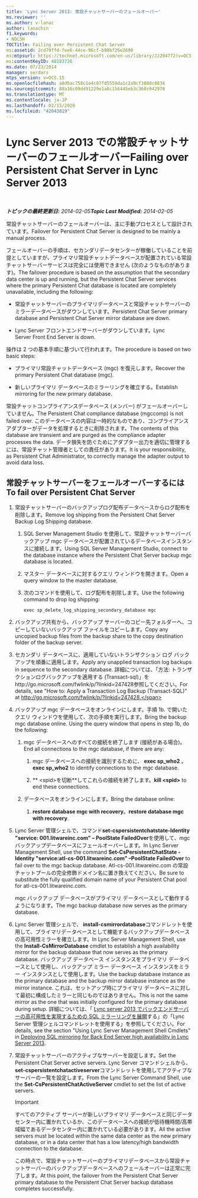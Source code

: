 ```yaml
---
title: 'Lync Server 2013: 常設チャットサーバーのフェールオーバー'
ms.reviewer: ''
ms.author: v-lanac
author: lanachin
f1.keywords:
- NOCSH
TOCTitle: Failing over Persistent Chat Server
ms:assetid: 2cd79ffd-fee6-44ce-96cf-b98bf25e2690
ms:mtpsurl: https://technet.microsoft.com/en-us/library/JJ204772(v=OCS.15)
ms:contentKeyID: 48183726
ms.date: 07/23/2014
manager: serdars
mtps_version: v=OCS.15
ms.openlocfilehash: a0d5ac758c1e4c87fd5559da1c2a9cf388dc8834
ms.sourcegitcommit: 88a16c09dd91229e1a8c156445eb3c360c942978
ms.translationtype: MT
ms.contentlocale: ja-JP
ms.lasthandoff: 02/15/2020
ms.locfileid: "42043819"
---
```

<div data-xmlns="http://www.w3.org/1999/xhtml">

<div class="topic" data-xmlns="http://www.w3.org/1999/xhtml" data-msxsl="urn:schemas-microsoft-com:xslt" data-cs="http://msdn.microsoft.com/">

<div data-asp="http://msdn2.microsoft.com/asp">

# <a name="failing-over-persistent-chat-server-in-lync-server-2013"></a><span data-ttu-id="1ee44-102">Lync Server 2013 での常設チャットサーバーのフェールオーバー</span><span class="sxs-lookup"><span data-stu-id="1ee44-102">Failing over Persistent Chat Server in Lync Server 2013</span></span>

</div>

<div id="mainSection">

<div id="mainBody">

<span> </span>

<span data-ttu-id="1ee44-103">_**トピックの最終更新日:** 2014-02-05_</span><span class="sxs-lookup"><span data-stu-id="1ee44-103">_**Topic Last Modified:** 2014-02-05_</span></span>

<span data-ttu-id="1ee44-104">常設チャットサーバーのフェールオーバーは、主に手動プロセスとして設計されています。</span><span class="sxs-lookup"><span data-stu-id="1ee44-104">Failover for Persistent Chat Server is designed to be mainly a manual process.</span></span>

<span data-ttu-id="1ee44-105">フェールオーバーの手順は、セカンダリデータセンターが稼働していることを前提としていますが、プライマリ常設チャットデータベースが配置されている常設チャットサーバーサービスは完全には使用できません (次のようなものがあります)。</span><span class="sxs-lookup"><span data-stu-id="1ee44-105">The failover procedure is based on the assumption that the secondary data center is up and running, but the Persistent Chat Server services where the primary Persistent Chat database is located are completely unavailable, including the following:</span></span>

  - <span data-ttu-id="1ee44-106">常設チャットサーバーのプライマリデータベースと常設チャットサーバーのミラーデータベースがダウンしています。</span><span class="sxs-lookup"><span data-stu-id="1ee44-106">Persistent Chat Server primary database and Persistent Chat Server mirror database are down.</span></span>

  - <span data-ttu-id="1ee44-107">Lync Server フロントエンドサーバーがダウンしています。</span><span class="sxs-lookup"><span data-stu-id="1ee44-107">Lync Server Front End Server is down.</span></span>

<span data-ttu-id="1ee44-108">操作は 2 つの基本手順に基づいて行われます。</span><span class="sxs-lookup"><span data-stu-id="1ee44-108">The procedure is based on two basic steps:</span></span>

  - <span data-ttu-id="1ee44-109">プライマリ常設チャットデータベース (mgc) を復元します。</span><span class="sxs-lookup"><span data-stu-id="1ee44-109">Recover the primary Persistent Chat database (mgc).</span></span>

  - <span data-ttu-id="1ee44-110">新しいプライマリ データベースのミラーリングを確立する。</span><span class="sxs-lookup"><span data-stu-id="1ee44-110">Establish mirroring for the new primary database.</span></span>

<span data-ttu-id="1ee44-111">常設チャットコンプライアンスデータベース (メンバー) がフェールオーバーしていません。</span><span class="sxs-lookup"><span data-stu-id="1ee44-111">The Persistent Chat compliance database (mgccomp) is not failed over.</span></span> <span data-ttu-id="1ee44-112">このデータベースの内容は一時的なものであり、コンプライアンス アダプターがデータを処理するときに削除されます。</span><span class="sxs-lookup"><span data-stu-id="1ee44-112">The contents of this database are transient and are purged as the compliance adapter processes the data.</span></span> <span data-ttu-id="1ee44-113">データ損失を防ぐためにアダプター出力を適切に管理するには、常設チャット管理者としての責任があります。</span><span class="sxs-lookup"><span data-stu-id="1ee44-113">It is your responsibility, as Persistent Chat Administrator, to correctly manage the adapter output to avoid data loss.</span></span>

<div>

## <a name="to-fail-over-persistent-chat-server"></a><span data-ttu-id="1ee44-114">常設チャットサーバーをフェールオーバーするには</span><span class="sxs-lookup"><span data-stu-id="1ee44-114">To fail over Persistent Chat Server</span></span>

1.  <span data-ttu-id="1ee44-115">常設チャットサーバーのバックアップログ配布データベースからログ配布を削除します。</span><span class="sxs-lookup"><span data-stu-id="1ee44-115">Remove log shipping from the Persistent Chat Server Backup Log Shipping database.</span></span>
    
    1.  <span data-ttu-id="1ee44-116">SQL Server Management Studio を使用して、常設チャットサーバーバックアップ mgc データベースが配置されているデータベースインスタンスに接続します。</span><span class="sxs-lookup"><span data-stu-id="1ee44-116">Using SQL Server Management Studio, connect to the database instance where the Persistent Chat Server backup mgc database is located.</span></span>
    
    2.  <span data-ttu-id="1ee44-117">マスター データベースに対するクエリ ウィンドウを開きます。</span><span class="sxs-lookup"><span data-stu-id="1ee44-117">Open a query window to the master database.</span></span>
    
    3.  <span data-ttu-id="1ee44-118">次のコマンドを使用して、ログ配布を削除します。</span><span class="sxs-lookup"><span data-stu-id="1ee44-118">Use the following command to drop log shipping:</span></span>
        
            exec sp_delete_log_shipping_secondary_database mgc

2.  <span data-ttu-id="1ee44-119">バックアップ共有から、バックアップ サーバーのコピー先フォルダーへ、コピーしていないバックアップ ファイルをコピーします。</span><span class="sxs-lookup"><span data-stu-id="1ee44-119">Copy any uncopied backup files from the backup share to the copy destination folder of the backup server.</span></span>

3.  <span data-ttu-id="1ee44-120">セカンダリ データベースに、適用していないトランザクション ログ バックアップを順番に適用します。</span><span class="sxs-lookup"><span data-stu-id="1ee44-120">Apply any unapplied transaction log backups in sequence to the secondary database.</span></span> <span data-ttu-id="1ee44-121">詳細については、「方法: トランザクションログバックアップを適用する (Transact-sql)」をhttp://go.microsoft.com/fwlink/p/?linkid=247428参照してください。</span><span class="sxs-lookup"><span data-stu-id="1ee44-121">For details, see "How to: Apply a Transaction Log Backup (Transact-SQL)" at http://go.microsoft.com/fwlink/p/?linkid=247428.</span></span>

4.  <span data-ttu-id="1ee44-p103">バックアップ mgc データベースをオンラインにします。手順 1b. で開いたクエリ ウィンドウを使用して、次の手順を実行します。</span><span class="sxs-lookup"><span data-stu-id="1ee44-p103">Bring the backup mgc database online. Using the query window that opens in step 1b, do the following:</span></span>
    
    1.  <span data-ttu-id="1ee44-124">mgc データベースへのすべての接続を終了します (接続がある場合)。</span><span class="sxs-lookup"><span data-stu-id="1ee44-124">End all connections to the mgc database, if there are any:</span></span>
        
        1.  <span data-ttu-id="1ee44-125">mgc データベースへの接続を識別するために、 **exec sp\_who2** 。</span><span class="sxs-lookup"><span data-stu-id="1ee44-125">**exec sp\_who2** to identify connections to the mgc database.</span></span>
        
        2.  <span data-ttu-id="1ee44-126">\*\* \<spid\>を切断\*\*してこれらの接続を終了します。</span><span class="sxs-lookup"><span data-stu-id="1ee44-126">**kill \<spid\>** to end these connections.</span></span>
    
    2.  <span data-ttu-id="1ee44-127">データベースをオンラインにします。</span><span class="sxs-lookup"><span data-stu-id="1ee44-127">Bring the database online:</span></span>
        
        1.  <span data-ttu-id="1ee44-128">**restore database mgc with recovery**。</span><span class="sxs-lookup"><span data-stu-id="1ee44-128">**restore database mgc with recovery**.</span></span>

5.  <span data-ttu-id="1ee44-129">Lync Server 管理シェルで、コマンド**set-cspersistentchatstate-Identity "service: 001.litwareinc.com" – PoolState FailedOver**を使用して、mgc バックアップデータベースにフェールオーバーします。</span><span class="sxs-lookup"><span data-stu-id="1ee44-129">In Lync Server Management Shell, use the command **Set-CsPersistentChatState -Identity "service:atl-cs-001.litwareinc.com" –PoolState FailedOver** to fail over to the mgc backup database.</span></span> <span data-ttu-id="1ee44-130">Atl-cs-001.litwareinc.com の常設チャットプールの完全修飾ドメイン名に置き換えてください。</span><span class="sxs-lookup"><span data-stu-id="1ee44-130">Be sure to substitute the fully qualified domain name of your Persistent Chat pool for atl-cs-001.litwareinc.com.</span></span>
    
    <span data-ttu-id="1ee44-131">mgc バックアップ データベースがプライマリ データベースとして動作するようになります。</span><span class="sxs-lookup"><span data-stu-id="1ee44-131">The mgc backup database now serves as the primary database.</span></span>

6.  <span data-ttu-id="1ee44-132">Lync Server 管理シェルで、 **install-csmirrordatabase**コマンドレットを使用して、プライマリデータベースとして機能するバックアップデータベースの高可用性ミラーを確立します。</span><span class="sxs-lookup"><span data-stu-id="1ee44-132">In Lync Server Management Shell, use the **Install-CsMirrorDatabase** cmdlet to establish a high availability mirror for the backup database that now serves as the primary database.</span></span> <span data-ttu-id="1ee44-133">バックアップ データベース インスタンスをプライマリ データベースとして使用し、バックアップ ミラー データベース インスタンスをミラー インスタンスとして使用します。</span><span class="sxs-lookup"><span data-stu-id="1ee44-133">Use the backup database instance as the primary database and the backup mirror database instance as the mirror instance.</span></span> <span data-ttu-id="1ee44-134">これは、セットアップ時にプライマリ データベースに対して最初に構成したミラーと同じものではありません。</span><span class="sxs-lookup"><span data-stu-id="1ee44-134">This is not the same mirror as the one that was initially configured for the primary database during setup.</span></span> <span data-ttu-id="1ee44-135">詳細については、「 [Lync server 2013 でバックエンドサーバーの高可用性を実現するための SQL ミラーリングを展開](lync-server-2013-deploying-sql-mirroring-for-back-end-server-high-availability.md)する」の「Lync Server 管理シェルコマンドレットを使用する」を参照してください。</span><span class="sxs-lookup"><span data-stu-id="1ee44-135">For details, see the section "Using Lync Server Management Shell Cmdlets" in [Deploying SQL mirroring for Back End Server high availability in Lync Server 2013](lync-server-2013-deploying-sql-mirroring-for-back-end-server-high-availability.md).</span></span>

7.  <span data-ttu-id="1ee44-136">常設チャットサーバーのアクティブなサーバーを設定します。</span><span class="sxs-lookup"><span data-stu-id="1ee44-136">Set the Persistent Chat Server active servers.</span></span> <span data-ttu-id="1ee44-137">Lync Server コマンドシェルから、 **set-cspersistentchatactiveserver**コマンドレットを使用してアクティブなサーバーの一覧を設定します。</span><span class="sxs-lookup"><span data-stu-id="1ee44-137">From the Lync Server Command Shell, use the **Set-CsPersistentChatActiveServer** cmdlet to set the list of active servers.</span></span>
    
    <div>
    

    > [!IMPORTANT]  
    > <span data-ttu-id="1ee44-138">すべてのアクティブ サーバーが新しいプライマリ データベースと同じデータ センター内に置かれているか、このデータベースへの接続が低待機時間/高帯域幅であるデータセンター内に置かれている必要があります。</span><span class="sxs-lookup"><span data-stu-id="1ee44-138">All the active servers must be located within the same data center as the new primary database, or in a data center that has a low latency/high bandwidth connection to the database.</span></span>

    
    </div>
    
    <span data-ttu-id="1ee44-139">この時点で、常設チャットサーバーのプライマリデータベースから常設チャットサーバーのバックアップデータベースへのフェールオーバーは正常に完了します。</span><span class="sxs-lookup"><span data-stu-id="1ee44-139">At this point, the failover from the Persistent Chat Server primary database to the Persistent Chat Server backup database completes successfully.</span></span>

</div>

</div>

<span> </span>

</div>

</div>

</div>

